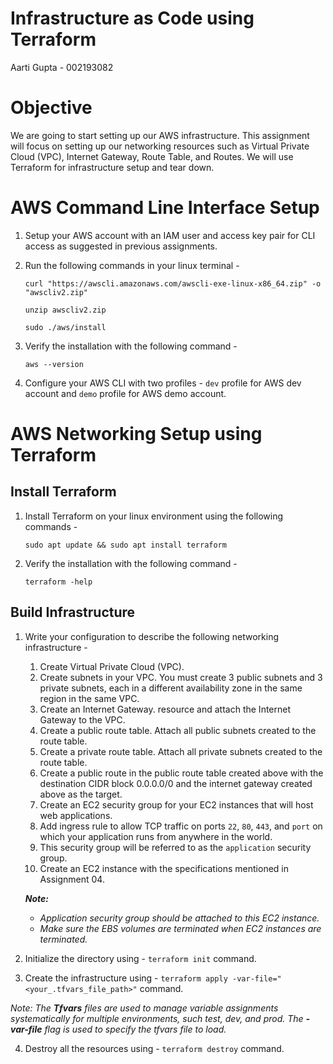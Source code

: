 # Infrastructure as Code using Terraform

Aarti Gupta - 002193082

# Objective

We are going to start setting up our AWS infrastructure. This assignment will focus on setting up our networking resources such as Virtual Private Cloud (VPC), Internet Gateway, Route Table, and Routes. We will use Terraform for infrastructure setup and tear down.

# AWS Command Line Interface Setup

1. Setup your AWS account with an IAM user and access key pair for CLI access as suggested in previous assignments.
   
2. Run the following commands in your linux terminal - 
   ```
   curl "https://awscli.amazonaws.com/awscli-exe-linux-x86_64.zip" -o "awscliv2.zip"
   
   unzip awscliv2.zip
   
   sudo ./aws/install
   ```
3. Verify the installation with the following command - 
   ```
   aws --version
   ```

4. Configure your AWS CLI with two profiles - `dev` profile for AWS dev account and `demo` profile for AWS demo account.


# AWS Networking Setup using Terraform

## Install Terraform
1. Install Terraform on your linux environment using the following commands - 
   ```
   sudo apt update && sudo apt install terraform
   ```

2. Verify the installation with the following command - 
   ```
   terraform -help
   ```

## Build Infrastructure

1. Write your configuration to describe the following networking infrastructure - 
   1. Create Virtual Private Cloud (VPC).
   2. Create subnets in your VPC. You must create 3 public subnets and 3 private subnets, each in a different availability zone in the same region in the same VPC.
   3. Create an Internet Gateway. resource and attach the Internet Gateway to the VPC.
   4. Create a public route table. Attach all public subnets created to the route table.
   5. Create a private route table. Attach all private subnets created to the route table.
   6. Create a public route in the public route table created above with the destination CIDR block 0.0.0.0/0 and the internet gateway created above as the target.
   7. Create an EC2 security group for your EC2 instances that will host web applications.
   8. Add ingress rule to allow TCP traffic on ports `22`, `80`, `443`, and `port` on which your application runs from anywhere in the world.
   9. This security group will be referred to as the `application` security group.
   10. Create an EC2 instance with the specifications mentioned in Assignment 04.
   
   <i><b>Note:</b>
      - Application security group should be attached to this EC2 instance.
      - Make sure the EBS volumes are terminated when EC2 instances are terminated.</i>

2. Initialize the directory using - `terraform init` command.

3. Create the infrastructure using - `terraform apply -var-file="<your_.tfvars_file_path>"` command.

<i>Note: The <b>Tfvars</b> files are used to manage variable assignments systematically for multiple environments, such test, dev, and prod. The <b>-var-file</b> flag is used to specify the tfvars file to load.</i>

4. Destroy all the resources using - `terraform destroy` command.




